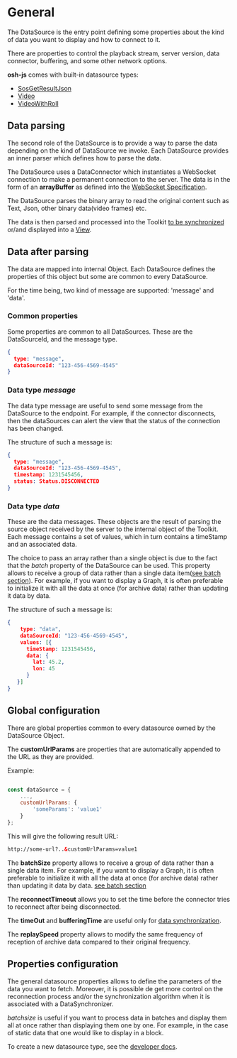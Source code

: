 # General

The DataSource is the entry point defining some properties about the kind of data you want to display and how to connect to it.

There are properties to control the playback stream, server version, data connector, buffering, and some other network options.

**osh-js** comes with built-in datasource types:

- [SosGetResultJson](swejson.md)
- [Video](video.md)
- [VideoWithRoll](videoroll.md)

## Data parsing

The second role of the DataSource is to provide a way to parse the data depending on the kind of DataSource we invoke.
Each DataSource provides an inner parser which defines how to parse the data.

The DataSource uses a DataConnector which instantiates a WebSocket connection to make a permanent connection to the server.
The data is in the form of an **arrayBuffer** as defined into the [WebSocket Specification](https://html.spec.whatwg.org/multipage/web-sockets.html#network). 

The DataSource parses the binary array to read the original content such as Text, Json, other binary data(video frames) etc.

The data is then parsed and processed into the Toolkit [to be synchronized](../../datasynchronizer/index.md) or/and displayed 
into a [View](../../views/index).

## Data after parsing

The data are mapped into internal Object. Each DataSource defines the properties of this object but some are common to 
every DataSource.

For the time being, two kind of message are supported: 'message' and 'data'.

### Common properties

Some properties are common to all DataSources. These are the DataSourceId, and the message type.

```json
{
  type: "message",
  dataSourceId: "123-456-4569-4545"
}
```

### Data type *message*

The data type message are useful to send some message from the DataSource to the endpoint. For example, if the connector 
disconnects, then the dataSources can alert the view that the status of the connection has been changed.

The structure of such a message is:

```json
{
  type: "message",
  dataSourceId: "123-456-4569-4545",
  timestamp: 1231545456,
  status: Status.DISCONNECTED
}

```
### Data type *data*

These are the data messages. These objects are the result of parsing the source object received by the server 
to the internal object of the Toolkit.
Each message contains a set of values, which in turn contains a timeStamp and an associated data.

The choice to pass an array rather than a single object is due to the fact that the *batch* property of the DataSource can be used. 
This property allows to receive a group of data rather than a single data item([see batch section](./batch.md)).
For example, if you want to display a Graph, 
it is often preferable to initialize it with all the data at once (for archive data) rather than updating it data by data. 

The structure of such a message is:

```json
{
    type: "data",
    dataSourceId: "123-456-4569-4545",
    values: [{
      timeStamp: 1231545456,
      data: {
        lat: 45.2,
        lon: 45
      }
   }]
}

```

## Global configuration

There are global properties common to every datasource owned by the DataSource Object.

<DocumentationLoad path="/guide/api/DataSource.html"/>

The **customUrlParams** are properties that are automatically appended to the URL as they are provided.

Example:

```jsx

const dataSource = {
    ...,
    customUrlParams: {
        'someParams': 'value1'
    }   
};
```

This will give the following result URL:

```html
http://some-url?..&customUrlParams=value1
```

The **batchSize** property allows to receive a group of data rather than a single data item. 
For example, if you want to display a Graph, it is often preferable to initialize it with all the data at once 
(for archive data) rather than updating it data by data. [see batch section](./batch_replayspeed.md)

The **reconnectTimeout** allows you to set the time before the connector tries to reconnect after being disconnected.

The **timeOut** and **bufferingTime** are useful only for [data synchronization](../../datasynchronizer/general.md).

The **replaySpeed** property allows to modify the same frequency of reception of archive data compared to their
 original frequency.
  
## Properties configuration

The general datasource properties allows to define the parameters of the data you want to fetch.
Moreover, it is possible de get more control on the reconnection process and/or the synchronization algorithm when it is 
associated with a DataSynchronizer.

*batchsize* is useful if you want to process data in batches and display them all at once rather than displaying them one by one. For example, in the case of static data that one would like to display in a block.

To create a new datasource type, see the [developer docs](../../advanced/developers/datasources.md).

